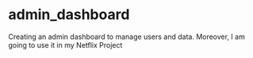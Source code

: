 # admin_dashboard
Creating an admin dashboard to manage users and data. Moreover, I am going to use it in my Netflix Project
